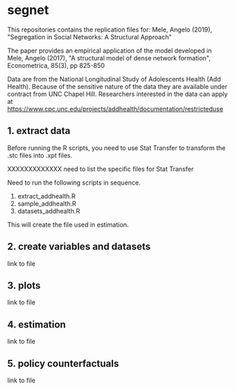 # segnet
This repositories contains the replication files for:
Mele, Angelo (2019), "Segregation in Social Networks: A Structural Approach"

The paper provides an empirical application of the model developed in 
Mele, Angelo (2017), "A structural model of dense network formation", Econometrica, 85(3), pp 825-850

Data are from the National Longitudinal Study of Adolescents Health (Add Health). Because of the sensitive nature of the data they are available under contract from UNC Chapel Hill. Researchers interested in the data can apply at https://www.cpc.unc.edu/projects/addhealth/documentation/restricteduse 

## 1. extract data
Before running the R scripts, you need to use Stat Transfer to transform the .stc files into .xpt files. 

XXXXXXXXXXXXX need to list the specific files for Stat Transfer

Need to run the following scripts in sequence.

1. extract_addhealth.R
2. sample_addhealth.R
3. datasets_addhealth.R

This will create the file used in estimation.

## 2. create variables and datasets
link to file

## 3. plots
link to file

## 4. estimation 
link to file

## 5. policy counterfactuals
link to file

